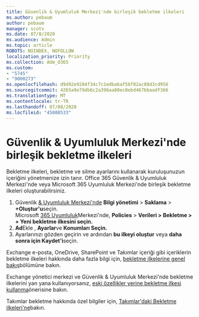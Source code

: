 ```yaml
---
title: Güvenlik & Uyumluluk Merkezi'nde birleşik bekletme ilkeleri
ms.author: pebaum
author: pebaum
manager: scotv
ms.date: 07/8/2020
ms.audience: Admin
ms.topic: article
ROBOTS: NOINDEX, NOFOLLOW
localization_priority: Priority
ms.collection: Adm_O365
ms.custom:
- "5745"
- "9000273"
ms.openlocfilehash: d9d92e9284f34c7c1edba6af56f02ac88d3cd956
ms.sourcegitcommit: 4265a9e79db6c2a396aa80ec0ebd467bbaadf366
ms.translationtype: MT
ms.contentlocale: tr-TR
ms.lasthandoff: 07/08/2020
ms.locfileid: "45088533"
---
```

# <a name="unified-retention-policies-in-the-security--compliance-center"></a>Güvenlik & Uyumluluk Merkezi'nde birleşik bekletme ilkeleri

Bekletme ilkeleri, bekletme ve silme ayarlarını kullanarak kuruluşunuzun içeriğini yönetmenize izin tanır. Office 365 Güvenlik & Uyumluluk Merkezi'nde veya Microsoft 365 Uyumluluk Merkezi'nde birleşik bekletme ilkeleri oluşturabilirsiniz. 

1. Güvenlik [& Uyumluluk Merkezi'nde](https://go.microsoft.com/fwlink/p/?linkid=2077143) **Bilgi yönetimi**  >  **Saklama**  >  **+Oluştur'u**seçin. <br/>
    Microsoft [365 Uyumluluk](https://go.microsoft.com/fwlink/p/?linkid=2077149)Merkezi'nde, **Policies**  >  **Verileri > Bekletme > + Yeni bekletme ilkesini seçin.**
2. **Ad**Ekle , **Ayarlar**ve **Konumları Seçin.**
3. Ayarlarınızı gözden geçirin ve ardından **bu ilkeyi oluştur** veya **daha sonra için Kaydet'i**seçin.  
      
Exchange e-posta, OneDrive, SharePoint ve Takımlar içeriği gibi içeriklerin bekletme ilkeleri hakkında daha fazla bilgi için, [bekletme ilkelerine genel bakış](https://go.microsoft.com/fwlink/?linkid=2127785)bölümüne bakın.  
    
Exchange yönetici merkezi ve Güvenlik & Uyumluluk Merkezi'nde bekletme ilkelerini yan yana kullanıyorsanız, [eski özellikler yerine bekletme ilkesi kullanma](https://docs.microsoft.com/microsoft-365/compliance/retention-policies?view=o365-worldwide#use-a-retention-policy-instead-of-older-features)önerisine bakın.  
    
Takımlar bekletme hakkında özel bilgiler için, [Takımlar'daki Bekletme ilkeleri'ne](https://docs.microsoft.com/microsoftteams/retention-policies)bakın.